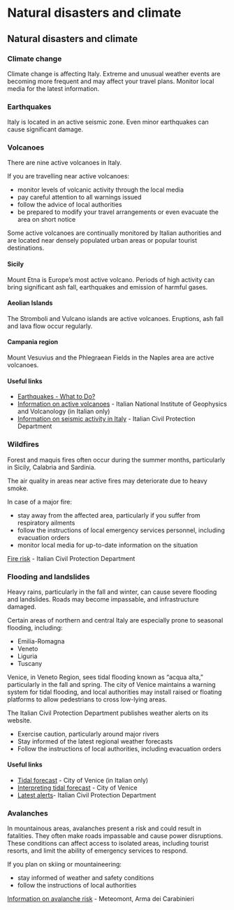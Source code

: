 # Natural disasters and climate

## Natural disasters and climate

### Climate change

Climate change is affecting Italy. Extreme and unusual weather events are becoming more frequent and may affect your travel plans. Monitor local media for the latest information.

### Earthquakes

Italy is located in an active seismic zone. Even minor earthquakes can cause significant damage.

### Volcanoes

There are nine active volcanoes in Italy.

If you are travelling near active volcanoes:

* monitor levels of volcanic activity through the local media
* pay careful attention to all warnings issued
* follow the advice of local authorities
* be prepared to modify your travel arrangements or even evacuate the area on short notice

Some active volcanoes are continually monitored by Italian authorities and are located near densely populated urban areas or popular tourist destinations.

#### Sicily

Mount Etna is Europe’s most active volcano. Periods of high activity can bring significant ash fall, earthquakes and emission of harmful gases.

#### Aeolian Islands

The Stromboli and Vulcano islands are active volcanoes. Eruptions, ash fall and lava flow occur regularly.

#### Campania region

Mount Vesuvius and the Phlegraean Fields in the Naples area are active volcanoes.

#### Useful links

* [Earthquakes - What to Do?](https://www.getprepared.gc.ca/cnt/rsrcs/pblctns/rthqks-wtd/index-en.aspx)
* [Information on active volcanoes](https://www.ingv.it/it/dati-in-tempo-reale-vulcani-maps) - Italian National Institute of Geophysics and Volcanology (in Italian only)
* [Information on seismic activity in Italy](https://rischi.protezionecivile.gov.it/en/seismic-0) - Italian Civil Protection Department

### Wildfires

Forest and maquis fires often occur during the summer months, particularly in Sicily, Calabria and Sardinia.

The air quality in areas near active fires may deteriorate due to heavy smoke.

In case of a major fire:

* stay away from the affected area, particularly if you suffer from respiratory ailments
* follow the instructions of local emergency services personnel, including evacuation orders
* monitor local media for up-to-date information on the situation

[Fire risk](https://rischi.protezionecivile.it/en/sezione-con-anticipazioni/fire-risk/ "Italian Civil Protection Department") - Italian Civil Protection Department

### Flooding and landslides

Heavy rains, particularly in the fall and winter, can cause severe flooding and landslides. Roads may become impassable, and infrastructure damaged.

Certain areas of northern and central Italy are especially prone to seasonal flooding, including:

* Emilia-Romagna
* Veneto
* Liguria
* Tuscany

Venice, in Veneto Region, sees tidal flooding known as “acqua alta,” particularly in the fall and spring. The city of Venice maintains a warning system for tidal flooding, and local authorities may install raised or floating platforms to allow pedestrians to cross low-lying areas.

The Italian Civil Protection Department publishes weather alerts on its website.

* Exercise caution, particularly around major rivers
* Stay informed of the latest regional weather forecasts
* Follow the instructions of local authorities, including evacuation orders

#### Useful links

* [Tidal forecast](https://www.comune.venezia.it/it/content/centro-previsioni-e-segnalazioni-maree) - City of Venice (in Italian only)
* [Interpreting tidal forecast](https://www.comune.venezia.it/it/node/7454) - City of Venice
* [Latest alerts](https://www.protezionecivile.gov.it/en/)- Italian Civil Protection Department

### Avalanches

In mountainous areas, avalanches present a risk and could result in fatalities. They often make roads impassable and cause power disruptions. These conditions can affect access to isolated areas, including tourist resorts, and limit the ability of emergency services to respond.

If you plan on skiing or mountaineering:

* stay informed of weather and safety conditions
* follow the instructions of local authorities

[Information on avalanche risk](https://meteomont.carabinieri.it/home) - Meteomont, Arma dei Carabinieri